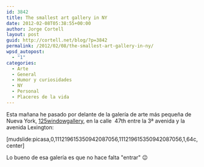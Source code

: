 ```yaml
---
id: 3842
title: The smallest art gallery in NY
date: 2012-02-08T05:38:55+00:00
author: Jorge Cortell
layout: post
guid: http://cortell.net/blog/?p=3842
permalink: /2012/02/08/the-smallest-art-gallery-in-ny/
wpsd_autopost:
  - "1"
categories:
  - Arte
  - General
  - Humor y curiosidades
  - NY
  - Personal
  - Placeres de la vida
---
```

Esta mañana he pasado por delante de la galería de arte más pequeña de Nueva York, <a title="http://125windowgallery.tumblr.com/" href="http://125windowgallery.tumblr.com/" target="_blank">125windowgallery</a>, en la calle  47th entre la 3ª avenida y la avenida Lexington:

[mudslide:picasa,0,111219615350942087056,111219615350942087056,1,64c,center]

Lo bueno de esa galería es que no hace falta "entrar" 😉